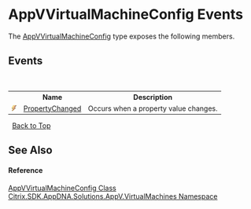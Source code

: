 # AppVVirtualMachineConfig Events
 

The <a href="9cd60ac7-2743-04e8-4529-aa98afc88a94">AppVVirtualMachineConfig</a> type exposes the following members.


## Events
&nbsp;<table><tr><th></th><th>Name</th><th>Description</th></tr><tr><td>![Public event](media/pubevent.gif "Public event")</td><td><a href="06c62615-3f99-f0ee-af3d-6098fb8f0976">PropertyChanged</a></td><td>
Occurs when a property value changes.</td></tr></table>&nbsp;
<a href="#appvvirtualmachineconfig-events">Back to Top</a>

## See Also


#### Reference
<a href="9cd60ac7-2743-04e8-4529-aa98afc88a94">AppVVirtualMachineConfig Class</a><br /><a href="8e922e14-e318-4969-a8ff-48cbad35adbf">Citrix.SDK.AppDNA.Solutions.AppV.VirtualMachines Namespace</a><br />